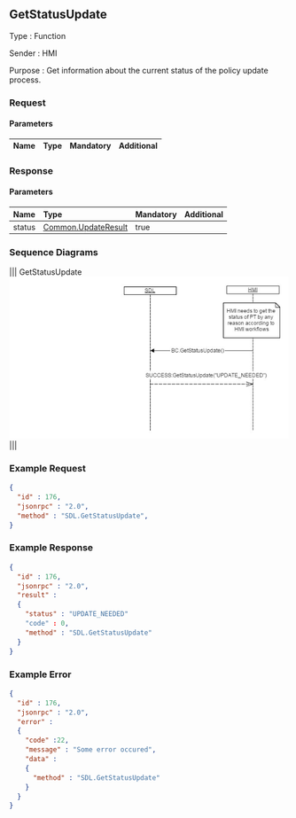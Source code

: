 ## GetStatusUpdate

Type
: Function

Sender
: HMI

Purpose
: Get information about the current status of the policy update process.

### Request

#### Parameters

|Name|Type|Mandatory|Additional|
|:---|:---|:--------|:---------|

### Response

#### Parameters

|Name|Type|Mandatory|Additional|
|:---|:---|:--------|:---------|
|status|[Common.UpdateResult](../../Common/Enums/index.md#updateresult)|true||

### Sequence Diagrams
|||
GetStatusUpdate
![GetStatusUpdate](./assets/GetStatusUpdate.jpg)
|||

### Example Request

```json
{
  "id" : 176,
  "jsonrpc" : "2.0",
  "method" : "SDL.GetStatusUpdate",
}
```
### Example Response

```json
{
  "id" : 176,
  "jsonrpc" : "2.0",
  "result" :
  {
    "status" : "UPDATE_NEEDED"
    "code" : 0,
    "method" : "SDL.GetStatusUpdate"
  }
}
```

### Example Error

```json
{
  "id" : 176,
  "jsonrpc" : "2.0",
  "error" :
  {
    "code" :22,
    "message" : "Some error occured",
    "data" :
    {
      "method" : "SDL.GetStatusUpdate"
    }
  }
}
```
